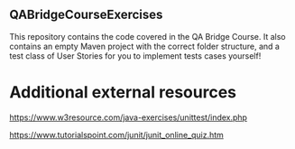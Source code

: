 ## QABridgeCourseExercises

This repository contains the code covered in the QA Bridge Course.  It also contains an empty Maven project with the correct folder structure, and a test class of User Stories for you to implement tests cases yourself!


# Additional external resources
https://www.w3resource.com/java-exercises/unittest/index.php

https://www.tutorialspoint.com/junit/junit_online_quiz.htm
